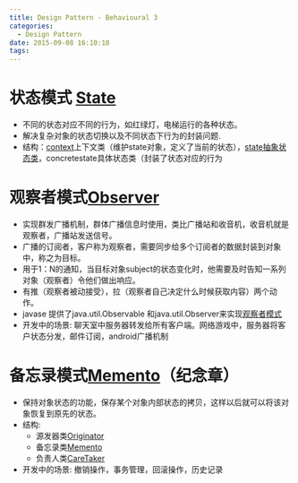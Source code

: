 ```yaml
---
title: Design Pattern - Behavioural 3
categories:
  - Design Pattern
date: 2015-09-08 16:10:18
tags:
---
```


# 状态模式 [State](https://github.com/godlzr/GOF23_DesignPattern/tree/master/com.godlzr.GOF23.behavioural/state)

* 不同的状态对应不同的行为，如红绿灯，电梯运行的各种状态。
* 解决复杂对象的状态切换以及不同状态下行为的封装问题.
* 结构：[context](https://github.com/godlzr/GOF23_DesignPattern/blob/master/com.godlzr.GOF23.behavioural/state/Context.java)上下文类（维护state对象，定义了当前的状态），[state抽象状态类](https://github.com/godlzr/GOF23_DesignPattern/blob/master/com.godlzr.GOF23.behavioural/state/State.java)，concretestate具体状态类（封装了状态对应的行为


# 观察者模式[Observer](https://github.com/godlzr/GOF23_DesignPattern/tree/master/com.godlzr.GOF23.behavioural/observer)

* 实现群发广播机制，群体广播信息时使用，类比广播站和收音机，收音机就是观察者，广播站发送信号。
* 广播的订阅者，客户称为观察者，需要同步给多个订阅者的数据封装到对象中，称之为目标。
* 用于1：N的通知，当目标对象subject的状态变化时，他需要及时告知一系列对象（观察者）令他们做出响应。
* 有推（观察者被动接受），拉（观察者自己决定什么时候获取内容）两个动作。
* javase 提供了java.util.Observable 和java.util.Observer来实现[观察者模式](https://github.com/godlzr/GOF23_DesignPattern/tree/master/com.godlzr.GOF23.behavioural/javaseObserver)
* 开发中的场景: 聊天室中服务器转发给所有客户端。网络游戏中，服务器将客户状态分发，邮件订阅，android广播机制

# 备忘录模式[Memento](https://github.com/godlzr/GOF23_DesignPattern/tree/master/com.godlzr.GOF23.behavioural/memento)（纪念章）

* 保持对象状态的功能，保存某个对象内部状态的拷贝，这样以后就可以将该对象恢复到原先的状态。
* 结构:
	* 源发器类[Originator](https://github.com/godlzr/GOF23_DesignPattern/blob/master/com.godlzr.GOF23.behavioural/memento/EmpMemento.java)
	*  备忘录类[Memento](https://github.com/godlzr/GOF23_DesignPattern/blob/master/com.godlzr.GOF23.behavioural/memento/Emp.java)
	*  负责人类[CareTaker](https://github.com/godlzr/GOF23_DesignPattern/blob/master/com.godlzr.GOF23.behavioural/memento/CareTaker.java)
* 开发中的场景: 撤销操作，事务管理，回滚操作，历史记录